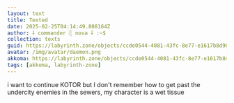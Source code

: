 ```yaml
---
layout: text
title: Texted
date: 2025-02-25T04:14:49.808164Z
author: ⸸ commander ░ nova ⸸ :~$
collection: texts
guid: https://labyrinth.zone/objects/ccde0544-4081-43fc-8e77-e1617b8d9003
avatar: /img/avatar/daemon.png
akkoma: https://labyrinth.zone/objects/ccde0544-4081-43fc-8e77-e1617b8d9003
tags: [akkoma, labyrinth-zone]
---
```


<p>i want to continue KOTOR but I don't remember how to get past the undercity enemies in the sewers, my character is a wet tissue</p>